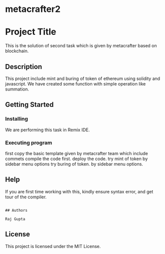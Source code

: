 # metacrafter2

# Project Title
This is the solution of second task which is given by metacrafter based on blockchain.

## Description
This project include mint and buring of token of ethereum using solidity and javascript. We have created  some function with simple operation like summation.


## Getting Started

### Installing
We are performing this task in Remix IDE. 


### Executing program
 first copy the basic template given by metacrafter team which include commets
 compile the code first.
 deploy the code.
 try mint of token by sidebar menu options
 try buring of token. by sidebar menu options.


## Help

If you are first time working with this, kindly ensure syntax error, and get tour of the compiler.
```

## Authors

Raj Gupta 
```

## License

This project is licensed under the MIT License.

